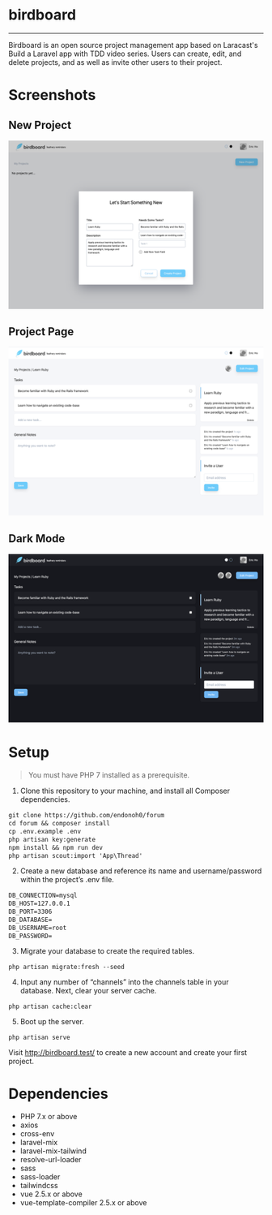 # birdboard
---

Birdboard is an open source project management app based on Laracast's Build a Laravel app with TDD video series. 
Users can create, edit, and delete projects, and as well as invite other users to their project. 

# Screenshots

## New Project

![Screenshot of create a new project modal](docs/new-project.png)

## Project Page

![Screenshot of project page](docs/project-page.png)

## Dark Mode

![Screenshot of dark mode in project page](docs/dark-mode.png)

# Setup

> You must have PHP 7 installed as a prerequisite.

1. Clone this repository to your machine, and install all Composer dependencies.
```
git clone https://github.com/endonoh0/forum
cd forum && composer install
cp .env.example .env
php artisan key:generate
npm install && npm run dev
php artisan scout:import 'App\Thread'
```
2. Create a new database and reference its name and username/password within the project’s .env file.
```
DB_CONNECTION=mysql
DB_HOST=127.0.0.1
DB_PORT=3306
DB_DATABASE=
DB_USERNAME=root
DB_PASSWORD=
```

3. Migrate your database to create the required tables.
```
php artisan migrate:fresh --seed
```

4. Input any number of “channels” into the channels table in your database. Next, clear your server cache.
```
php artisan cache:clear
```

5. Boot up the server.
```
php artisan serve
```

Visit http://birdboard.test/ to create a new account and create your first project.

# Dependencies 

- PHP 7.x or above
- axios
- cross-env
- laravel-mix
- laravel-mix-tailwind
- resolve-url-loader
- sass
- sass-loader
- tailwindcss
- vue 2.5.x or above
- vue-template-compiler 2.5.x or above







